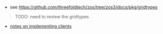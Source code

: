 

- see https://github.com/threefoldtech/zos/tree/zos3/docs/pkg/gridtypes
  
> TODO: need to review the gridtypes

- [notes on implementing clients](zos_client_development)